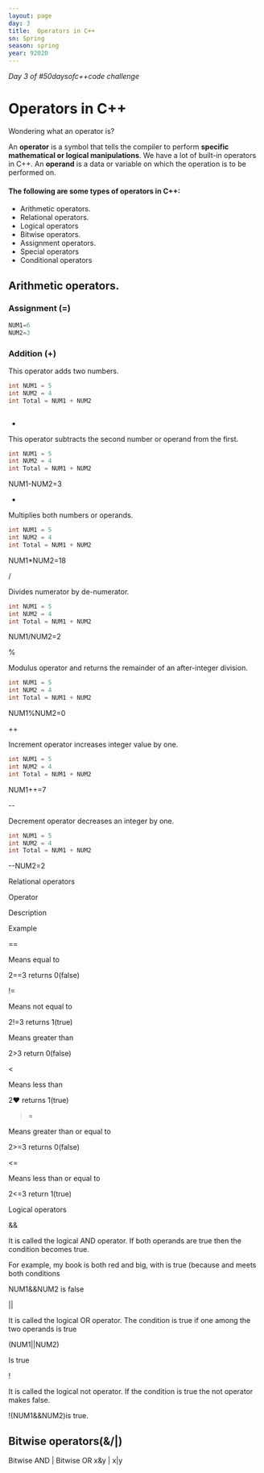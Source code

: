 ```yaml
---
layout: page
day: 3
title:  Operators in C++
sn: Spring
season: spring
year: 92020
---
```

*Day 3 of \#50daysofc++code challenge*

# Operators in C++

Wondering what an operator is?

An **operator** is a symbol that tells the compiler to perform **specific mathematical or logical manipulations**. We have a lot of built-in operators in C++.
An **operand** is a data or variable on which the operation is to be performed on.

#### The following are some types of operators in C++:

- Arithmetic operators.
- Relational operators.
- Logical operators
- Bitwise operators.
- Assignment operators.
- Special operators
- Conditional operators

## Arithmetic operators.
### Assignment (=)
```cpp
NUM1=6
NUM2=3
```


### Addition (+)
This operator adds two numbers.
```cpp
int NUM1 = 5
int NUM2 = 4
int Total = NUM1 + NUM2  
```


```cpp

```
-

This operator subtracts the second number or operand from the first.
```cpp
int NUM1 = 5
int NUM2 = 4
int Total = NUM1 + NUM2  
```

NUM1-NUM2=3

*

Multiplies both numbers or operands.
```cpp
int NUM1 = 5
int NUM2 = 4
int Total = NUM1 + NUM2  
```

NUM1*NUM2=18

/

Divides numerator by de-numerator.
```cpp
int NUM1 = 5
int NUM2 = 4
int Total = NUM1 + NUM2  
```

NUM1/NUM2=2

%

Modulus operator and returns the remainder of an after-integer division.
```cpp
int NUM1 = 5
int NUM2 = 4
int Total = NUM1 + NUM2  
```

NUM1%NUM2=0

++

Increment operator increases integer value by one.
```cpp
int NUM1 = 5
int NUM2 = 4
int Total = NUM1 + NUM2  
```

NUM1++=7

--

Decrement operator decreases an integer by one.
```cpp
int NUM1 = 5
int NUM2 = 4
int Total = NUM1 + NUM2  
```

--NUM2=2

Relational operators

Operator

Description

Example

==

Means equal to

2==3 returns 0(false)

!=

Means not equal to

2!=3 returns 1(true)

>

Means greater than

2>3 return 0(false)

<

Means less than

2♥ returns 1(true)

>=

Means greater than or equal to

2>=3 returns 0(false)

<=

Means less than or equal to

2<=3 return 1(true)

Logical operators

&&

It is called the logical AND operator. If both operands are true then the condition becomes true.

For example, my book is both red and big, with is true (because and meets both conditions

NUM1&&NUM2 is false

||

It is called the logical OR operator. The condition is true if one among the two operands is true

(NUM1||NUM2)

Is true

!

It is called the logical not operator. If the condition is true the not operator makes false.

!(NUM1&&NUM2)is true.

## Bitwise operators(&/\|)

Bitwise AND | Bitwise OR
x&y | x\|y

